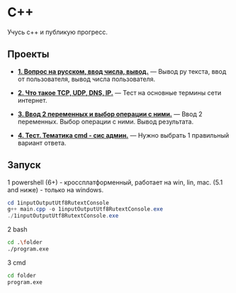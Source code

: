 ﻿# C++

Учусь с++ и публикую прогресс. 

## Проекты

- **[1. Вопрос на русском, ввод числа, вывод.](1_inputOutputUtf8RutextConsole/)** — 
Вывод ру текста, ввод от пользователя, вывод числа пользователя.

- **[2. Что такое TCP, UDP, DNS, IP.](2_tcpUdpDnsIp/)** — 
Тест на основные термины сети интернет.

- **[3. Ввод 2 переменных и выбор операции с ними.](3_calculater/)** — 
Ввод 2 переменных. Выбор операции с ними. Вывод результата. 

- **[4. Тест. Тематика cmd - сис админ.](4_cmdTestSisAdmin/)** — 
Нужно выбрать 1 правильный вариант ответа. 

## Запуск

1 powershell (6+) - кроссплатформенный, работает на win, lin, mac. (5.1 and ниже) - только на windows.

```powershell  
cd 1inputOutputUtf8RutextConsole
g++ main.cpp -o 1inputOutputUtf8RutextConsole.exe
./1inputOutputUtf8RutextConsole.exe
```

2 bash

```bash
cd .\folder
./program.exe
```

3 cmd

```cmd
cd folder
program.exe
```